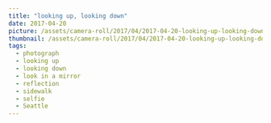 ```yaml
---
title: "looking up, looking down"
date: 2017-04-20
picture: /assets/camera-roll/2017/04/2017-04-20-looking-up-looking-down/20170420_014647950_iOS.jpg
thumbnail: /assets/camera-roll/2017/04/2017-04-20-looking-up-looking-down/20170420_014647950_iOS-thumbnail.jpg
tags:
  - photograph
  - looking up
  - looking down
  - look in a mirror
  - reflection
  - sidewalk
  - selfie
  - Seattle
---
```

